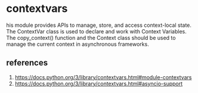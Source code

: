 # contextvars

his module provides APIs to manage, store, and access context-local state. The ContextVar class is used to declare and work with Context Variables. The copy_context() function and the Context class should be used to manage the current context in asynchronous frameworks.

## references

1. https://docs.python.org/3/library/contextvars.html#module-contextvars
1. https://docs.python.org/3/library/contextvars.html#asyncio-support
